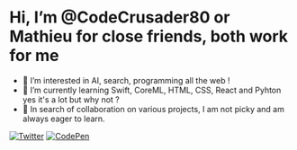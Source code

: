 <h1>Hi, <strong>I’m @CodeCrusader80 or Mathieu</strong> for close friends, both work for me</h1>

<ul>
<li>👀 I’m interested in AI, search, programming all the web !</li>
<li>🌱 I’m currently learning Swift, CoreML, HTML, CSS, React and Pyhton yes it's a lot but why not ?</li>
<li>💞️ In search of collaboration on various projects, I am not picky and am always eager to learn.</li>
</ul>

[![Twitter](https://img.shields.io/twitter/url?label=Twitter&logo=Twitter&style=social&url=https%3A%2F%2Ftwitter.com%2FYourTwitterHandle)](https://twitter.com/theunknowman_80) [![CodePen](https://img.shields.io/badge/CodePen-000000?style=for-the-badge&logo=codepen&logoColor=white)](https://codepen.io/CodeCrusader80)
